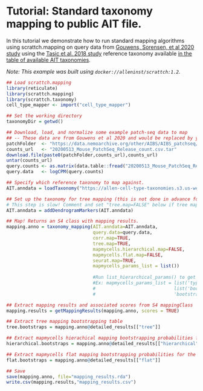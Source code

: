 # Tutorial: Standard taxonomy mapping to public AIT file.

In this tutorial we demonstrate how to run standard mapping algorithms using scrattch.mapping on query data from [Gouwens, Sorensen, et al 2020 study](https://doi.org/10.1016/j.cell.2020.09.057) using the [Tasic et al. 2018 study](https://www.nature.com/articles/s41586-018-0654-5) reference taxonomy available [in the table of available AIT taxonomies](https://github.com/AllenInstitute/AllenInstituteTaxonomy/blob/main/taxonomies.md). 

*Note: This example was built using `docker://alleninst/scrattch:1.2`.*

```R
## Load scrattch.mapping
library(reticulate)
library(scrattch.mapping)
library(scrattch.taxonomy)
cell_type_mapper <- import("cell_type_mapper")

## Set the working directory
taxonomyDir = getwd() 

## Download, load, and normalize some example patch-seq data to map
## -- These data are from Gouwens et al 2020 and would be replaced by your query data
patchFolder  <- "https://data.nemoarchive.org/other/AIBS/AIBS_patchseq/transcriptome/scell/SMARTseq/processed/analysis/20200611/"
counts_url   <- "20200513_Mouse_PatchSeq_Release_count.csv.tar"
download.file(paste0(patchFolder,counts_url),counts_url)
untar(counts_url)
query.counts <- as.matrix(data.table::fread("20200513_Mouse_PatchSeq_Release_count/20200513_Mouse_PatchSeq_Release_count.csv"),rownames=1)
query.data   <- logCPM(query.counts)

## Specify which reference taxonomy to map against.
AIT.anndata = loadTaxonomy("https://allen-cell-type-taxonomies.s3.us-west-2.amazonaws.com/Mouse_VISp_ALM_SMART_seq_04042025.h5ad")

## Set up the taxonomy for tree mapping (this is not done in advance for taxonomies on AWS)
# This step is slow! Comment and set "tree.map=FALSE" below if tree mapping is not desired
AIT.anndata = addDendrogramMarkers(AIT.anndata)

## Map! Returns an S4 class with mapping results.
mapping.anno = taxonomy_mapping(AIT.anndata=AIT.anndata,
                                query.data=query.data,
                                corr.map=TRUE,
                                tree.map=TRUE,
                                mapmycells.hierarchical.map=FALSE,
                                mapmycells.flat.map=FALSE,
                                seurat.map=TRUE,
                                mapmycells_params_list = list())
                                
                                #Run list_hierarchical_params() to get a full list of parameters.
                                #Ex: mapmycells_params_list = list('type_assignment' = 
                                #                             list('bootstrap_iteration' = 100, 
                                #                             'bootstrap_factor' = 0.9))

## Extract mapping results and associated scores from S4 mappingClass
mapping.results = getMappingResults(mapping.anno, scores = TRUE)

## Extract tree mapping bootstrapping table 
tree.bootstraps = mapping.anno@detailed_results[["tree"]]

## Extract mapmycells hierachical mapping bootstrapping probabilities for the top five cell mapped hits 
hierarchical.bootstraps = mapping.anno@detailed_results[["hierarchical"]]

## Extract mapmycells flat mapping bootstrapping probabilities for the top five cell mapped hits 
flat.bootstraps = mapping.anno@detailed_results[["flat"]]

## Save
save(mapping.anno, file="mapping_results.rda")
write.csv(mapping.results,"mapping_results.csv")
```